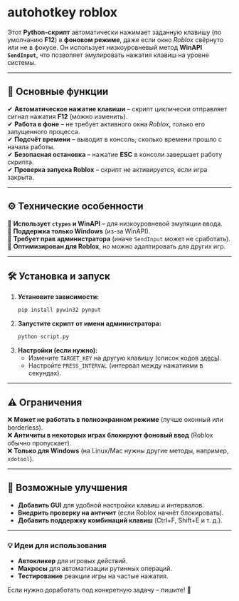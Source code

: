 # autohotkey roblox

Этот **Python-скрипт** автоматически нажимает заданную клавишу (по умолчанию **F12**) в **фоновом режиме**, даже если окно *Roblox* свёрнуто или не в фокусе. Он использует низкоуровневый метод **WinAPI `SendInput`**, что позволяет эмулировать нажатия клавиш на уровне системы.  

---

## **📌 Основные функции**  
✔ **Автоматическое нажатие клавиши** – скрипт циклически отправляет сигнал нажатия **F12** (можно изменить).  
✔ **Работа в фоне** – не требует активного окна *Roblox*, только его запущенного процесса.  
✔ **Подсчёт времени** – выводит в консоль, сколько времени прошло с начала работы.  
✔ **Безопасная остановка** – нажатие **ESC** в консоли завершает работу скрипта.  
✔ **Проверка запуска Roblox** – скрипт не активируется, если игра закрыта.  

---

## **⚙ Технические особенности**  
🔹 **Использует `ctypes` и WinAPI** – для низкоуровневой эмуляции ввода.  
🔹 **Поддержка только Windows** (из-за WinAPI).  
🔹 **Требует прав администратора** (иначе `SendInput` может не сработать).  
🔹 **Оптимизирован для Roblox**, но можно адаптировать для других игр.  

---

## **🛠 Установка и запуск**  
1. **Установите зависимости:**  
   ```bash
   pip install pywin32 pynput
   ```
2. **Запустите скрипт от имени администратора:**  
   ```bash
   python script.py
   ```
3. **Настройки (если нужно):**  
   - Измените `TARGET_KEY` на другую клавишу (список кодов [здесь](https://docs.microsoft.com/en-us/windows/win32/inputdev/virtual-key-codes)).  
   - Настройте `PRESS_INTERVAL` (интервал между нажатиями в секундах).  

---

## **⚠ Ограничения**  
❌ **Может не работать в полноэкранном режиме** (лучше оконный или borderless).  
❌ **Античиты в некоторых играх блокируют фоновый ввод** (Roblox обычно пропускает).  
❌ **Только для Windows** (на Linux/Mac нужны другие методы, например, `xdotool`).  

---

## **🚀 Возможные улучшения**  
- **Добавить GUI** для удобной настройки клавиш и интервалов.  
- **Внедрить проверку на античит** (если Roblox начнёт блокировать).  
- **Добавить поддержку комбинаций клавиш** (Ctrl+F, Shift+E и т. д.).  

---

### **💡 Идеи для использования**  
- **Автокликер** для игровых действий.  
- **Макросы** для автоматизации рутинных операций.  
- **Тестирование** реакции игры на частые нажатия.  

Если нужно доработать под конкретную задачу – пишите! 🚀
